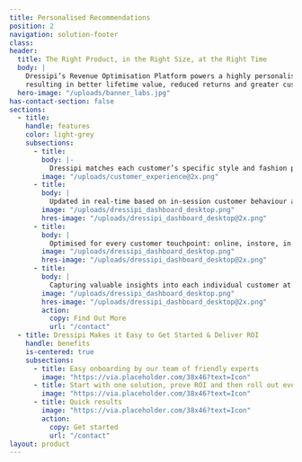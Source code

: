 ```yaml
---
title: Personalised Recommendations
position: 2
navigation: solution-footer
class:
header:
  title: The Right Product, in the Right Size, at the Right Time
  body: |
    Dressipi’s Revenue Optimisation Platform powers a highly personalised and deepened customer experience, 
    resulting in better lifetime value, reduced returns and greater customer loyalty
  hero-image: "/uploads/banner_labs.jpg"
has-contact-section: false
sections:
  - title:
    handle: features
    color: light-grey
    subsections:
      - title:
        body: |-
          Dressipi matches each customer’s specific style and fashion preferences to your entire product offering to deliver personalised product, outfit and size recommendations.
        image: "/uploads/customer_experience@2x.png"
      - title:
        body: |
          Updated in real-time based on in-session customer behaviour and changes in availability of product.
        image: "/uploads/dressipi_dashboard_desktop.png"
        hres-image: "/uploads/dressipi_dashboard_desktop@2x.png"
      - title:
        body: |
          Optimised for every customer touchpoint: online, instore, in app, and on email.
        image: "/uploads/dressipi_dashboard_desktop.png"
        hres-image: "/uploads/dressipi_dashboard_desktop@2x.png"
      - title:
        body: |
          Capturing valuable insights into each individual customer at every step of their journey.
        image: "/uploads/dressipi_dashboard_desktop.png"
        hres-image: "/uploads/dressipi_dashboard_desktop@2x.png"
        action:
          copy: Find Out More
          url: "/contact"
  - title: Dressipi Makes it Easy to Get Started & Deliver ROI
    handle: benefits
    is-centered: true
    subsections:
      - title: Easy onboarding by our team of friendly experts
        image: "https://via.placeholder.com/38x46?text=Icon"
      - title: Start with one solution, prove ROI and then roll out everywhere
        image: "https://via.placeholder.com/38x46?text=Icon"
      - title: Quick results
        image: "https://via.placeholder.com/38x46?text=Icon"
        action:
          copy: Get started
          url: "/contact"
layout: product
---
```


